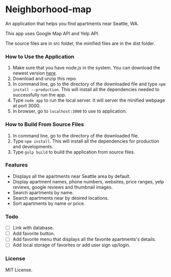 # Neighborhood-map

An application that helps you find apartments near Seattle, WA.

This app uses Google Map API and Yelp API.

The source files are in src folder, the minified files are in the dist folder.

### How to Use the Application
1. Make sure that you have node.js in the system. You can download the newest version [here](https://nodejs.org/en/).
2. Download and unzip this repo.
3. In command line, go to the directory of the downloaded file and type `npm install --production`. This will install all the dependencies needed to successfully run the app.
4. Type `node app` to run the local server. It will server the minified webpage at port 3000.
5. In browser, go to `localhost:3000` to use to application.

### How to Build From Source Files
1. In command line, go to the directory of the downloaded file.
2. Type `npm install`. This will install all the dependencies for production and developments.
3. Type `gulp build` to build the application from source files.

### Features
* Displays all the apartments near Seattle area by default.
* Display apartment names, phone numbers, websites, price ranges, yelp reviews, google reviews and thumbnail images.
* Search apartments by name.
* Search apartments near by desired locations.
* Sort apartments by name or price.

### Todo
- [ ] Link with database.
- [ ] Add favorite button.
- [ ] Add favorite menu that displays all the favorite apartments's details.
- [ ] Add local storage of favorites or add user sign up/login.

### License
MIT License.

